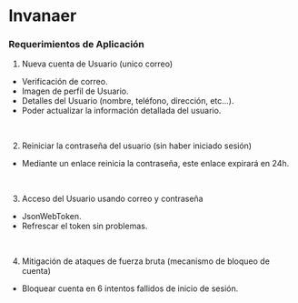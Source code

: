 # Invanaer
### Requerimientos de Aplicación
1. Nueva cuenta de Usuario (unico correo)
  <ul>
    <li>
      Verificación de correo.
    </li>
    <li>
      Imagen de perfil de Usuario.
    </li>
    <li>
      Detalles del Usuario (nombre, teléfono, dirección, etc...).
    </li>
    <li>
      Poder actualizar la información detallada del usuario.
    </li>
  </ul>
  <br/>
  
2. Reiniciar la contraseña del usuario (sin haber iniciado sesión)
<ul>
    <li>
      Mediante un enlace reinicia la contraseña, este enlace expirará en 24h.
    </li>
  </ul>
 <br/>
 
3. Acceso del Usuario usando correo y contraseña
  
<ul>
    <li>
      JsonWebToken.
    </li>
  <li>
      Refrescar el token sin problemas.
    </li>
  </ul>
 <br/>

 4. Mitigación de ataques de fuerza bruta (mecanismo de bloqueo de cuenta)

<ul>
    <li>
      Bloquear cuenta en 6 intentos fallidos de inicio de sesión.
    </li>
  </ul>
 <br/>
  
